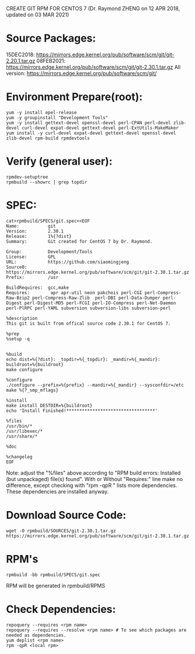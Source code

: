 CREATE GIT RPM FOR CENTOS 7  (Dr. Raymond ZHENG on 12 APR 2018, updated on 03 MAR 2021)

# Source Packages:
15DEC2018:   https://mirrors.edge.kernel.org/pub/software/scm/git/git-2.20.1.tar.gz
08FEB2021:   https://mirrors.edge.kernel.org/pub/software/scm/git/git-2.30.1.tar.gz
All version: https://mirrors.edge.kernel.org/pub/software/scm/git/

# Environment Prepare(root):
```
yum -y install epel-release
yum -y groupinstall "Development Tools"
yum -y install gettext-devel openssl-devel perl-CPAN perl-devel zlib-devel curl-devel expat-devel gettext-devel perl-ExtUtils-MakeMaker
yum install -y curl-devel expat-devel gettext-devel openssl-devel zlib-devel rpm-build rpmdevtools
```
# Verify (general user):
```
rpmdev-setuptree
rpmbuild --showrc | grep topdir
```
# SPEC:
```
cat>rpmbuild/SPECS/git.spec<<EOF
Name:           git
Version:        2.30.1
Release:        1%{?dist}
Summary:        Git created for CentOS 7 by Dr. Raymond.

Group:          Development/Tools
License:        GPL
URL:            https://github.com/siaomingjeng
Source0:        https://mirrors.edge.kernel.org/pub/software/scm/git/git-2.30.1.tar.gz
Prefix:         /usr

BuildRequires:  gcc,make
Requires:        apr apr-util neon pakchois perl-CGI perl-Compress-Raw-Bzip2 perl-Compress-Raw-Zlib  perl-DBI perl-Data-Dumper perl-Digest perl-Digest-MD5 perl-FCGI perl-IO-Compress perl-Net-Daemon perl-PlRPC perl-YAML subversion subversion-libs subversion-perl

%description
This git is built from offical source code 2.30.1 for CentOS 7.

%prep
%setup -q


%build
echo dist=%{?dist}: _topdir=%{_topdir}: _mandir=%{_mandir}: buildroot=%{buildroot}
make configure

%configure
./configure --prefix=%{prefix} --mandir=%{_mandir} --sysconfdir=/etc
make %{?_smp_mflags}

%install
make install DESTDIR=%{buildroot}
echo 'Install Finished!**********************************'

%files
/usr/bin/*
/usr/libexec/*
/usr/share/*

%doc

%changelog
EOF
```
Note: adjust the "%files" above according to "RPM build errors: Installed (but unpackaged) file(s) found".
With or Without "Requires:" line make no difference, except checking with "rpm -qpR <rpm>" lists more dependencies.
These dependencies are installed anyway.
# Download Source Code:
```wget -O rpmbuild/SOURCES/git-2.30.1.tar.gz https://mirrors.edge.kernel.org/pub/software/scm/git/git-2.30.1.tar.gz```

# RPM's
```rpmbuild -bb rpmbuild/SPECS/git.spec```

RPM will be generated in rpmbuild/RPMS

# Check Dependencies:
```
repoquery --requires <rpm name>
repoquery --requires --resolve <rpm name> # To see which packages are needed as dependencies.
yum deplist <rpm name>
rpm -qpR <local rpm>
```
